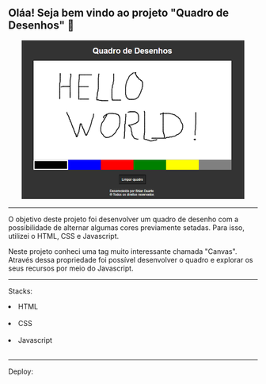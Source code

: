 <h2>Oláa! Seja bem vindo ao projeto "Quadro de Desenhos" 🔲 </h2>

<div align="center">
<img src="images\quadro.PNG" width="450px">
</div>
<hr>

O objetivo deste projeto foi desenvolver um quadro de desenho com a possibilidade de alternar algumas cores previamente setadas. Para isso, utilizei o HTML, CSS e Javascript.

Neste projeto conheci uma tag muito interessante chamada "Canvas". Através dessa propriedade foi possível desenvolver o quadro e explorar os seus recursos por meio do Javascript.

<hr>

Stacks: <br> 
<li>HTML</li> <br>
<li>CSS</li> <br>
<li>Javascript</li> <br>

<hr>

Deploy: 
